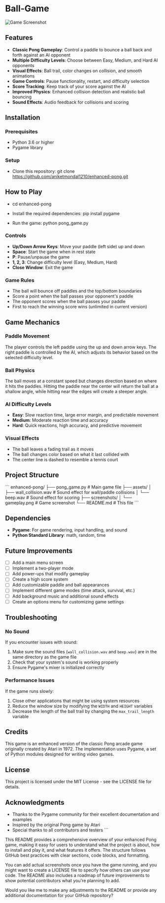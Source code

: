 # Ball-Game

![Game Screenshot](screenshots/gameplay.png)

## Features

- **Classic Pong Gameplay**: Control a paddle to bounce a ball back and forth against an AI opponent
- **Multiple Difficulty Levels**: Choose between Easy, Medium, and Hard AI opponents
- **Visual Effects**: Ball trail, color changes on collision, and smooth animations
- **Game Controls**: Pause functionality, restart, and difficulty selection
- **Score Tracking**: Keep track of your score against the AI
- **Improved Physics**: Enhanced collision detection and realistic ball bouncing
- **Sound Effects**: Audio feedback for collisions and scoring

## Installation

### Prerequisites
- Python 3.6 or higher
- Pygame library

### Setup
- Clone this repository: git clone https://github.com/aniketmondal1210/enhanced-pong.git

## How to Play
- cd enhanced-pong

- Install the required dependencies:
pip install pygame

- Run the game:
python pong_game.py

### Controls
- **Up/Down Arrow Keys**: Move your paddle (left side) up and down
- **Space**: Start the game when in rest state
- **P**: Pause/unpause the game
- **1, 2, 3**: Change difficulty level (Easy, Medium, Hard)
- **Close Window**: Exit the game

### Game Rules
- The ball will bounce off paddles and the top/bottom boundaries
- Score a point when the ball passes your opponent's paddle
- The opponent scores when the ball passes your paddle
- First to reach the winning score wins (unlimited in current version)

## Game Mechanics

### Paddle Movement
The player controls the left paddle using the up and down arrow keys. The right paddle is controlled by the AI, which adjusts its behavior based on the selected difficulty level.

### Ball Physics
The ball moves at a constant speed but changes direction based on where it hits the paddles. Hitting the paddle near the center will return the ball at a shallow angle, while hitting near the edges will create a steeper angle.

### AI Difficulty Levels
- **Easy**: Slow reaction time, large error margin, and predictable movement
- **Medium**: Moderate reaction time and accuracy
- **Hard**: Quick reactions, high accuracy, and predictive movement

### Visual Effects
- The ball leaves a fading trail as it moves
- The ball changes color based on what it last collided with
- The center line is dashed to resemble a tennis court

## Project Structure

\`\`\`
enhanced-pong/
├── pong_game.py       # Main game file
├── assets/
│   ├── wall_collision.wav  # Sound effect for wall/paddle collisions
│   └── beep.wav            # Sound effect for scoring
├── screenshots/
│   └── gameplay.png        # Game screenshot
└── README.md               # This file
\`\`\`

## Dependencies

- **Pygame**: For game rendering, input handling, and sound
- **Python Standard Library**: math, random, time

## Future Improvements

- [ ] Add a main menu screen
- [ ] Implement a two-player mode
- [ ] Add power-ups that modify gameplay
- [ ] Create a high score system
- [ ] Add customizable paddle and ball appearances
- [ ] Implement different game modes (time attack, survival, etc.)
- [ ] Add background music and additional sound effects
- [ ] Create an options menu for customizing game settings

## Troubleshooting

### No Sound
If you encounter issues with sound:
1. Make sure the sound files (`wall_collision.wav` and `beep.wav`) are in the same directory as the game file
2. Check that your system's sound is working properly
3. Ensure Pygame's mixer is initialized correctly

### Performance Issues
If the game runs slowly:
1. Close other applications that might be using system resources
2. Reduce the window size by modifying the `WIDTH` and `HEIGHT` variables
3. Decrease the length of the ball trail by changing the `max_trail_length` variable

## Credits

This game is an enhanced version of the classic Pong arcade game originally created by Atari in 1972. The implementation uses Pygame, a set of Python modules designed for writing video games.

## License

This project is licensed under the MIT License - see the LICENSE file for details.

## Acknowledgments

- Thanks to the Pygame community for their excellent documentation and examples
- Inspired by the original Pong game by Atari
- Special thanks to all contributors and testers
\`\`\`

This README provides a comprehensive overview of your enhanced Pong game, making it easy for users to understand what the project is about, how to install and play it, and what features it offers. The structure follows GitHub best practices with clear sections, code blocks, and formatting.

You can add actual screenshots once you have the game running, and you might want to create a LICENSE file to specify how others can use your code. The README also includes a roadmap of future improvements to show potential contributors what you're planning to add.

Would you like me to make any adjustments to the README or provide any additional documentation for your GitHub repository?

